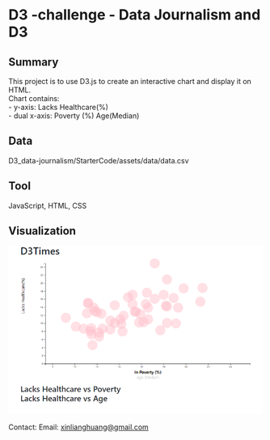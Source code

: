 # D3 -challenge - Data Journalism and D3

## Summary ##
This project is to use D3.js to create an interactive chart and display it on HTML.<br>
Chart contains:<br>
    - y-axis: Lacks Healthcare(%)<br>
    - dual x-axis: Poverty (%)
                 Age(Median)

## Data ##
D3_data-journalism/StarterCode/assets/data/data.csv
## Tool ##
JavaScript, HTML, CSS
## Visualization ##
<img src="charts.PNG">

Contact:
Email: xinlianghuang@gmail.com

